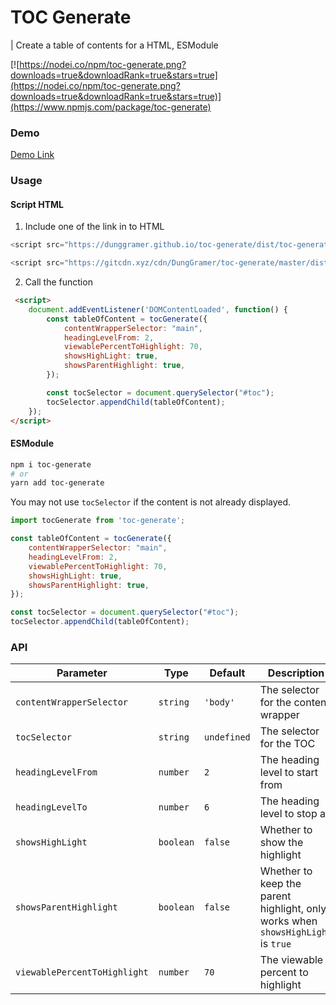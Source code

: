 # TOC Generate
| Create a table of contents for a HTML, ESModule

[![https://nodei.co/npm/toc-generate.png?downloads=true&downloadRank=true&stars=true](https://nodei.co/npm/toc-generate.png?downloads=true&downloadRank=true&stars=true)](https://www.npmjs.com/package/toc-generate)

### Demo
[Demo Link](https://dunggramer.github.io/toc-generate/public/)

### Usage
#### Script HTML
1. Include one of the link in to HTML
```js
<script src="https://dunggramer.github.io/toc-generate/dist/toc-generate.js" defer></script>
```
```js
<script src="https://gitcdn.xyz/cdn/DungGramer/toc-generate/master/dist/toc-generate.js" defer></script>
```
2. Call the function
```html
 <script>
    document.addEventListener('DOMContentLoaded', function() {
        const tableOfContent = tocGenerate({
            contentWrapperSelector: "main",
            headingLevelFrom: 2,
            viewablePercentToHighlight: 70,
            showsHighLight: true,
            showsParentHighlight: true,
        });

        const tocSelector = document.querySelector("#toc");
        tocSelector.appendChild(tableOfContent);
    });
</script>
```

#### ESModule
```bash
npm i toc-generate
# or 
yarn add toc-generate
```
You may not use `tocSelector` if the content is not already displayed.
```js
import tocGenerate from 'toc-generate';

const tableOfContent = tocGenerate({
    contentWrapperSelector: "main",
    headingLevelFrom: 2,
    viewablePercentToHighlight: 70,
    showsHighLight: true,
    showsParentHighlight: true,
});

const tocSelector = document.querySelector("#toc");
tocSelector.appendChild(tableOfContent);
```


### API

| Parameter                    | Type      | Default     | Description                                                                      |
| ---------------------------- | --------- | ----------- | -------------------------------------------------------------------------------- |
| `contentWrapperSelector`     | `string`  | `'body'`    | The selector for the content wrapper                                             |
| `tocSelector`                | `string`  | `undefined` | The selector for the TOC                                                         |
| `headingLevelFrom`           | `number`  | `2`         | The heading level to start from                                                  |
| `headingLevelTo`             | `number`  | `6`         | The heading level to stop at                                                     |
| `showsHighLight`             | `boolean` | `false`     | Whether to show the highlight                                                    |
| `showsParentHighlight`       | `boolean` | `false`     | Whether to keep the parent highlight, only works when `showsHighLight` is `true` |
| `viewablePercentToHighlight` | `number`  | `70`        | The viewable percent to highlight                                                |
